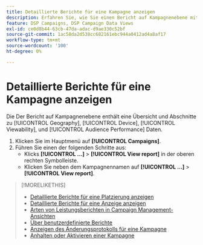 ```yaml
---
title: Detaillierte Berichte für eine Kampagne anzeigen
description: Erfahren Sie, wie Sie einen Bericht auf Kampagnenebene mit Abschnitten zu Geografie, Gerät, Sichtbarkeit und Zielgruppenleistung öffnen.
feature: DSP Campaigns, DSP Campaign Data Views
exl-id: ce0d8b44-63cb-47da-adac-d9ae330c52bf
source-git-commit: 1ac58da2d538cc682161ebc944a0412ad4a8af17
workflow-type: tm+mt
source-wordcount: '100'
ht-degree: 0%

---
```


# Detaillierte Berichte für eine Kampagne anzeigen

Die <!--legacy --> Der Bericht auf Kampagnenebene enthält eine Übersicht und Abschnitte zu [!UICONTROL Geography], [!UICONTROL Device], [!UICONTROL Viewability], und [!UICONTROL Audience Performance] Daten.

1. Klicken Sie im Hauptmenü auf **[!UICONTROL Campaigns]**.
1. Führen Sie einen der folgenden Schritte aus:
   * Klicks **[!UICONTROL ...]** > **[!UICONTROL View report]** in der oberen rechten Symbolleiste.
   * Klicken Sie neben dem Kampagnennamen auf  **[!UICONTROL ...]** > **[!UICONTROL View report]**.

>[!MORELIKETHIS]
>
>* [Detaillierte Berichte für eine Platzierung anzeigen](/help/dsp/campaign-management/placements/placement-view-report.md)
>* [Detaillierte Berichte für eine Anzeige anzeigen](/help/dsp/campaign-management/ads/ad-view-report.md)
>* [Arten von Leistungsberichten in Campaign Management-Ansichten](/help/dsp/campaign-management/reports/campaign-reports-about.md)
>* [Über benutzerdefinierte Berichte](/help/dsp/reports/report-about.md)
>* [Anzeigen des Änderungsprotokolls für eine Kampagne](campaign-change-log.md)
>* [Anhalten oder Aktivieren einer Kampagne](campaign-pause-activate.md)
